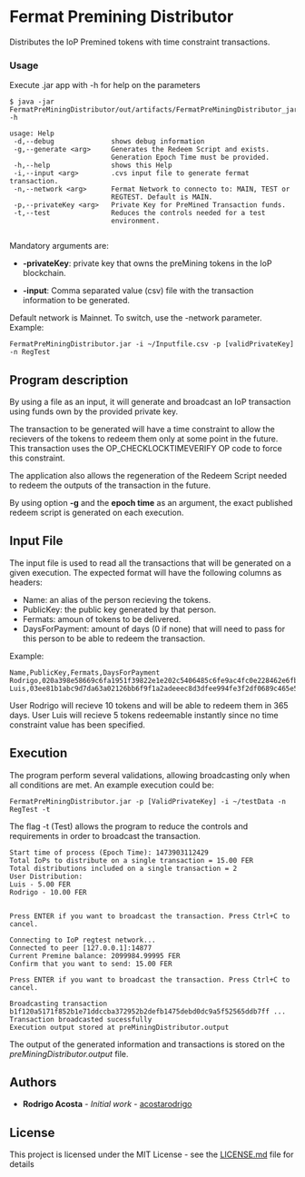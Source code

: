 # Fermat Premining Distributor

Distributes the IoP  Premined tokens with time constraint transactions.

### Usage

Execute .jar app with -h for help on the parameters
```
$ java -jar FermatPreMiningDistributor/out/artifacts/FermatPreMiningDistributor_jar/FermatPreMiningDistributor.jar -h
```


```
usage: Help
 -d,--debug              shows debug information
 -g,--generate <arg>     Generates the Redeem Script and exists.
                         Generation Epoch Time must be provided.
 -h,--help               shows this Help
 -i,--input <arg>        .cvs input file to generate fermat transaction.
 -n,--network <arg>      Fermat Network to connecto to: MAIN, TEST or
                         REGTEST. Default is MAIN.
 -p,--privateKey <arg>   Private Key for PreMined Transaction funds.
 -t,--test               Reduces the controls needed for a test
                         environment.


```

Mandatory arguments are:

* **-privateKey**: private key that owns the preMining tokens in the IoP blockchain.
  
* **-input**: Comma separated value (csv) file with the transaction information to be generated.
  
Default network is Mainnet. To switch, use the -network parameter. Example:

```
FermatPreMiningDistributor.jar -i ~/Inputfile.csv -p [validPrivateKey] -n RegTest
```

## Program description

By using a file as an input, it will generate and broadcast an IoP transaction using funds own by the provided private key.

The transaction to be generated will have a time constraint to allow the recievers of the tokens to redeem them only at some point in the future. This transaction uses the OP_CHECKLOCKTIMEVERIFY OP code to force this constraint.

The application also allows the regeneration of the Redeem Script needed to redeem the outputs of the transaction in the future.

By using option **-g** and the **epoch time** as an argument, the exact published redeem script is generated on each execution.

## Input File

The input file is used to read all the transactions that will be generated on a given execution. The expected format will have the following columns as headers:

* Name: an alias of the person recieving the tokens.
* PublicKey: the public key generated by that person.
* Fermats: amoun of tokens to be delivered.
* DaysForPayment: amount of days (0 if none) that will need to pass for this person to be able to redeem the transaction.

Example:

```
Name,PublicKey,Fermats,DaysForPayment
Rodrigo,020a398e58669c6fa1951f39822e1e202c5406485c6fe9ac4fc0e228462e6fb337,10,365
Luis,03ee81b1abc9d7da63a02126bb6f9f1a2adeeec8d3dfee994fe3f2df0689c465e5,5
```

User Rodrigo will recieve 10 tokens and will be able to redeem them in 365 days.
User Luis will recieve 5 tokens redeemable instantly since no time constraint value has been specified.

## Execution

The program perform several validations, allowing broadcasting only when all conditions are met. An example execution could be:

```
FermatPreMiningDistributor.jar -p [ValidPrivateKey] -i ~/testData -n RegTest -t
```

The flag -t (Test) allows the program to reduce the controls and requirements in order to broadcast the transaction.

```
Start time of process (Epoch Time): 1473903112429
Total IoPs to distribute on a single transaction = 15.00 FER
Total distributions included on a single transaction = 2
User Distribution: 
Luis - 5.00 FER
Rodrigo - 10.00 FER


Press ENTER if you want to broadcast the transaction. Press Ctrl+C to cancel.

Connecting to IoP regtest network...
Connected to peer [127.0.0.1]:14877
Current Premine balance: 2099984.99995 FER
Confirm that you want to send: 15.00 FER

Press ENTER if you want to broadcast the transaction. Press Ctrl+C to cancel.

Broadcasting transaction b1f120a5171f852b1e71ddccba372952b2defb1475debd0dc9a5f52565ddb7ff ...
Transaction broadcasted sucessfully
Execution output stored at preMiningDistributor.output
```

The output of the generated information and transactions is stored on the *preMiningDistributor.output* file.


## Authors

* **Rodrigo Acosta** - *Initial work* - [acostarodrigo](https://github.com/acostarodrigo)

## License

This project is licensed under the MIT License - see the [LICENSE.md](LICENSE.md) file for details